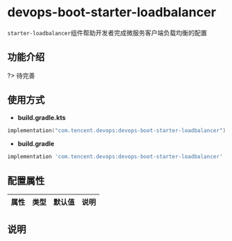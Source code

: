 # devops-boot-starter-loadbalancer

`starter-loadbalancer`组件帮助开发者完成微服务客户端负载均衡的配置

## 功能介绍
?> 待完善

## 使用方式
- **build.gradle.kts**

```kotlin
implementation("com.tencent.devops:devops-boot-starter-loadbalancer")
```

- **build.gradle**

```groovy
implementation 'com.tencent.devops:devops-boot-starter-loadbalancer'
```

## 配置属性

| 属性               | 类型    | 默认值 | 说明               |
| ------------------ | ------- | ------ | ------------------ |

## 说明

